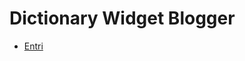 # Dictionary Widget Blogger

 - [Entri](https://github.com/rizkysaskiaputra/blogger/tree/master/dictionary/widget/entri)
